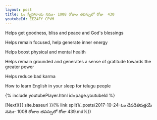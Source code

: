 ```yaml
---
layout: post
title: ఓం స్నేహానాయ నమః- 1008 రోజుల తపస్సులో రోజు  430
youtubeId: EEZ4FY_CPVM
---
```

 
 
Helps get goodness, bliss and peace and God's blessings
 
Helps remain focused, help generate inner energy 
 
Helps boost physical and mental health 
 
Helps remain grounded and generates a sense of gratitude towards the greater power 
 
Helps reduce bad karma
 
How to learn English in your sleep for telugu people
 
 
 
 


{% include youtubePlayer.html id=page.youtubeId %}
 
[Next]({{ site.baseurl }}{% link split1/_posts/2017-10-24-ఓం దేవడితిపత్తయే నమః- 1008 రోజుల తపస్సులో రోజు  439.md%})
 
